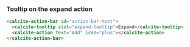 ### Tooltip on the expand action

```html
<calcite-action-bar id="action-bar-test">
  <calcite-tooltip slot="expand-tooltip">Expand</calcite-tooltip>
  <calcite-action text="Add" icon="plus"></calcite-action>
</calcite-action-bar>
```
